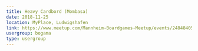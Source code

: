 ```yaml
---
title: Heavy Cardbord (Mombasa)
date: 2018-11-25
location: MyPlace, Ludwigshafen
link: https://www.meetup.com/Mannheim-Boardgames-Meetup/events/248484056/
usergroup: bogama
type: usergroup
---
```

